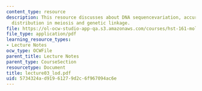 ```yaml
---
content_type: resource
description: This resource discusses about DNA sequencevariation, accuracy of DNA
  distribution in meiosis and genetic linkage.
file: https://ol-ocw-studio-app-qa.s3.amazonaws.com/courses/hst-161-molecular-biology-and-genetics-in-modern-medicine-fall-2007/5734324ad91961279d2c6f967094ac6e_lecture03_lod.pdf
file_type: application/pdf
learning_resource_types:
- Lecture Notes
ocw_type: OCWFile
parent_title: Lecture Notes
parent_type: CourseSection
resourcetype: Document
title: lecture03_lod.pdf
uid: 5734324a-d919-6127-9d2c-6f967094ac6e
---
```

